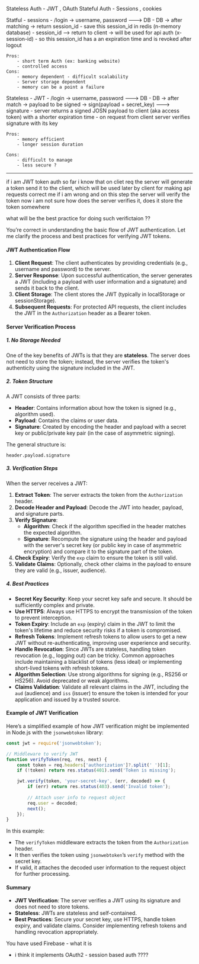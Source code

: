 Stateless Auth - JWT , OAuth
Stateful Auth - Sessions , cookies


Statful - sessions 
    - /login -> username, password ---> DB 
    - DB -> after matching -> return session_id 
            - save this session_id in redis (n-memory database)
    - session_id --> return to client -> will be used for api auth (x-session-id)
    - so this session_id has a an expiration time and is revoked after logout

    Pros:
        - short term Auth (ex: banking website)
        - controlled access 
    Cons:
        - memory dependent - difficult scalability
        - Server storage dependent
        - memory can be a point a failure


Stateless - JWT 
    - /login -> username, password ---> DB 
    - DB -> after match -> payload to be signed  -> sign(payload + secret_key) ---> signature
    - server returns a signed JOSN payload to client (aka access token) with a shorter expiration time
    - on request from client server verifies signature with its key 

    Pros:
        - memory efficient
        - longer session duration

    Cons:
        - difficult to manage 
        - less secure ?

___

if i am JWT token auth
so far i know that on cliet req the server will generate a token send it to the client, which will be used later by client for making api requests 
correct me if i am wrong
and on this step the server will verify the token
now i am not sure how does the server verifies it, does it store the token somewhere

what will be the best practice for doing such  verifictaion ??

You’re correct in understanding the basic flow of JWT authentication. Let me clarify the process and best practices for verifying JWT tokens.

#### JWT Authentication Flow

1. **Client Request**: The client authenticates by providing credentials (e.g., username and password) to the server.
2. **Server Response**: Upon successful authentication, the server generates a JWT (including a payload with user information and a signature) and sends it back to the client.
3. **Client Storage**: The client stores the JWT (typically in localStorage or sessionStorage).
4. **Subsequent Requests**: For protected API requests, the client includes the JWT in the `Authorization` header as a Bearer token.

#### Server Verification Process

##### 1. **No Storage Needed**

One of the key benefits of JWTs is that they are **stateless**. The server does not need to store the token; instead, the server verifies the token's authenticity using the signature included in the JWT.

##### 2. **Token Structure**

A JWT consists of three parts:
- **Header**: Contains information about how the token is signed (e.g., algorithm used).
- **Payload**: Contains the claims or user data.
- **Signature**: Created by encoding the header and payload with a secret key or public/private key pair (in the case of asymmetric signing).

The general structure is: 
```
header.payload.signature
```

##### 3. **Verification Steps**

When the server receives a JWT:

1. **Extract Token**: The server extracts the token from the `Authorization` header.
2. **Decode Header and Payload**: Decode the JWT into header, payload, and signature parts.
3. **Verify Signature**:
   - **Algorithm**: Check if the algorithm specified in the header matches the expected algorithm.
   - **Signature**: Recompute the signature using the header and payload with the server's secret key (or public key in case of asymmetric encryption) and compare it to the signature part of the token.
4. **Check Expiry**: Verify the `exp` claim to ensure the token is still valid.
5. **Validate Claims**: Optionally, check other claims in the payload to ensure they are valid (e.g., issuer, audience).

##### 4. **Best Practices**

- **Secret Key Security**: Keep your secret key safe and secure. It should be sufficiently complex and private.
- **Use HTTPS**: Always use HTTPS to encrypt the transmission of the token to prevent interception.
- **Token Expiry**: Include an `exp` (expiry) claim in the JWT to limit the token's lifetime and reduce security risks if a token is compromised.
- **Refresh Tokens**: Implement refresh tokens to allow users to get a new JWT without re-authenticating, improving user experience and security.
- **Handle Revocation**: Since JWTs are stateless, handling token revocation (e.g., logging out) can be tricky. Common approaches include maintaining a blacklist of tokens (less ideal) or implementing short-lived tokens with refresh tokens.
- **Algorithm Selection**: Use strong algorithms for signing (e.g., RS256 or HS256). Avoid deprecated or weak algorithms.
- **Claims Validation**: Validate all relevant claims in the JWT, including the `aud` (audience) and `iss` (issuer) to ensure the token is intended for your application and issued by a trusted source.

#### Example of JWT Verification

Here’s a simplified example of how JWT verification might be implemented in Node.js with the `jsonwebtoken` library:

```javascript
const jwt = require('jsonwebtoken');

// Middleware to verify JWT
function verifyToken(req, res, next) {
    const token = req.headers['authorization']?.split(' ')[1];
    if (!token) return res.status(401).send('Token is missing');

    jwt.verify(token, 'your-secret-key', (err, decoded) => {
        if (err) return res.status(403).send('Invalid token');
        
        // Attach user info to request object
        req.user = decoded;
        next();
    });
}
```

In this example:
- The `verifyToken` middleware extracts the token from the `Authorization` header.
- It then verifies the token using `jsonwebtoken`’s `verify` method with the secret key.
- If valid, it attaches the decoded user information to the request object for further processing.

#### Summary

- **JWT Verification**: The server verifies a JWT using its signature and does not need to store tokens.
- **Stateless**: JWTs are stateless and self-contained.
- **Best Practices**: Secure your secret key, use HTTPS, handle token expiry, and validate claims. Consider implementing refresh tokens and handling revocation appropriately.


You have used Firebase - what it is 
- i think it implements OAuth2 - session based auth ???? 
